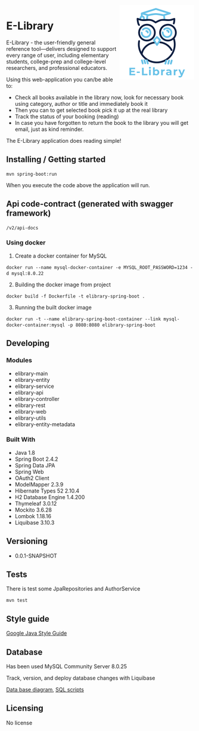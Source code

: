 <img src="elibrary-controller/src/main/resources/static/img/logo/logo_200_200.png" alt="E-Library" align="right">

# E-Library

E-Library - the user-friendly general reference tool—delivers designed to support every range of user, including 
elementary students, college-prep and college-level researchers, and professional educators.

Using this web-application you can/be able to:
* Check all books available in the library now, look for necessary book using category, author or title and immediately book it
* Then you can to get selected book pick it up at the real library
* Track the status of your booking (reading)
* In case you have forgotten to return the book to the library you will get email, just as kind reminder.

The E-Library application does reading simple!

## Installing / Getting started

```shell
mvn spring-boot:run
```

When you execute the code above the application will run.

## Api code-contract (generated with swagger framework)

```shell
/v2/api-docs
```

### Using docker

1. Create a docker container for MySQL
```shell
docker run --name mysql-docker-container -e MYSQL_ROOT_PASSWORD=1234 -d mysql:8.0.22
```

2. Building the docker image from project
```shell
docker build -f Dockerfile -t elibrary-spring-boot .
```

3. Running the built docker image
```shell
docker run -t --name elibrary-spring-boot-container --link mysql-docker-container:mysql -p 8080:8080 elibrary-spring-boot
```

## Developing

### Modules
* elibrary-main
* elibrary-entity
* elibrary-service
* elibrary-api
* elibrary-controller
* elibrary-rest
* elibrary-web
* elibrary-utils
* elibrary-entity-metadata

### Built With
* Java 1.8
* Spring Boot 2.4.2
* Spring Data JPA
* Spring Web
* OAuth2 Client
* ModelMapper 2.3.9
* Hibernate Types 52 2.10.4
* H2 Database Engine 1.4.200
* Thymeleaf 3.0.12
* Mockito 3.6.28
* Lombok 1.18.16
* Liquibase	3.10.3

## Versioning

* 0.0.1-SNAPSHOT

## Tests

There is test some JpaRepositories and AuthorService

```shell
mvn test
```

## Style guide

[Google Java Style Guide](https://google.github.io/styleguide/javaguide.html)

## Database

Has been used MySQL Community Server 8.0.25

Track, version, and deploy database changes with Liquibase

[Data base diagram](db-diagram.svg), [SQL scripts](db-scripts.sql)

## Licensing

No license